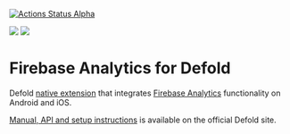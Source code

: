 [![Actions Status Alpha](https://github.com/defold/extension-firebase-analytics/actions/workflows/bob.yml/badge.svg)](https://github.com/defold/extension-firebase-analytics/actions)

![](https://img.shields.io/badge/Firebase%20CPP%20SDK-8.10.0-green)
![](https://img.shields.io/badge/Firebase%20iOS%20SDK-8.13.0-green)

# Firebase Analytics for Defold

Defold [native extension](https://www.defold.com/manuals/extensions/) that integrates [Firebase Analytics](https://firebase.google.com/docs/analytics) functionality on Android and iOS.

[Manual, API and setup instructions](https://www.defold.com/extension-firebase-analytics/) is available on the official Defold site.
